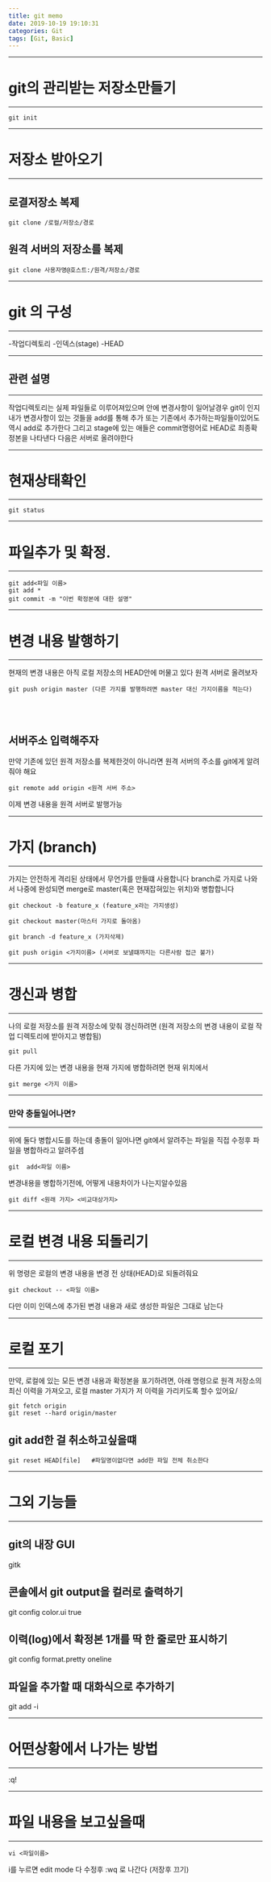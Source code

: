 ```yaml
---
title: git memo
date: 2019-10-19 19:10:31
categories: Git
tags: [Git, Basic]
---
```


------
# git의 관리받는 저장소만들기
------
```
git init 
```
------
# 저장소 받아오기
------

## 로결저장소 복제
```
git clone /로컬/저장소/경로
```
## 원격 서버의 저장소를 복제 
```
git clone 사용자명@호스트:/원격/저장소/경로
```
------
# git 의 구성
------

-작업디렉토리
-인덱스(stage)
-HEAD

------
## 관련 설명
------
작업디렉토리는 실제 파일들로 이루어져있으며
안에 변경사항이 일어날경우 git이 인지
내가 변경사항이 있는 것들을 add를 통해 추가
또는 기존에서 추가하는파일들이있어도 역시 add로 추가한다
그리고 stage에 있는 애들은 commit명령어로 HEAD로 최종확정본을 나타낸다
다음은 서버로 올려야한다

------
# 현재상태확인
------
```
git status
```
------
# 파일추가 및 확정.
------
```
git add<파일 이름>
git add *
git commit -m "이번 확정본에 대한 설명"
```
------
# 변경 내용 발행하기
------
현재의 변경 내용은 아직 로컬 저장소의 HEAD안에 머물고 있다
원격 서버로 올려보자
```
git push origin master (다른 가지를 발행하려면 master 대신 가지이름을 적는다)
```

<br>
<br>

## 서버주소 입력해주자

만약 기존에 있던 원격 저장소를 복제한것이 아니라면
원격 서버의 주소를 git에게 알려줘야 해요
```
git remote add origin <원격 서버 주소>
```
이제 변경 내용을 원격 서버로 발행가능

------
# 가지 (branch)
------

가지는 안전하게 격리된 상태에서 무언가를 만들떄 사용합니다
branch로 가지로 나와서 나중에 완성되면 merge로 master(혹은 현재잡혀있는 위치)와 병합합니다
```
git checkout -b feature_x (feature_x라는 가지생성)

git checkout master(마스터 가지로 돌아옴)

git branch -d feature_x (가지삭제)

git push origin <가지이름> (서버로 보낼떄까지는 다른사람 접근 불가)
```
------
# 갱신과 병합
------

나의 로컬 저장소를 원격 저장소에 맞춰 갱신하려면 (원격 저장소의 변경 내용이 로컬 작업 디렉토리에 받아지고 병합됨)
```
git pull
```
다른 가지에 있는 변경 내용을 현재 가지에 병합하려면 현재 위치에서
```
git merge <가지 이름>
```
------
### 만약 충돌일어나면? 
------
위에 둘다  병합시도를 하는데 충돌이 일어나면 git에서 알려주는 파일을 직접 수정후 파일을 병합하라고 알려주셈 
```
git  add<파일 이름>
```
변경내용을 병합하기전에, 어떻게 내용차이가 나는지알수있음
```
git diff <원래 가지> <비교대상가지>
```

------
# 로컬 변경 내용 되돌리기
------

위 명령은 로컬의 변경 내용을 변경 전  상태(HEAD)로 되돌려줘요
```
git checkout -- <파일 이름>
```
다만 이미 인덱스에 추가된 변경 내용과 새로 생성한 파일은 그대로 남는다

------
# 로컬 포기
------

만약, 로컬에 있는 모든 변경 내용과 확정본을 포기하려면,
아래 명령으로 원격 저장소의 최신 이력을 가져오고,
로컬 master 가지가 저 이력을 가리키도록 할수 있어요/
```
git fetch origin
git reset --hard origin/master
```

## git add한 걸 취소하고싶을떄
```
git reset HEAD[file]   #파일명이없다면 add한 파일 전체 취소한다
```
------
# 그외 기능들
------

## git의 내장 GUI
gitk
## 콘솔에서 git output을 컬러로 출력하기
git config color.ui true
## 이력(log)에서 확정본 1개를 딱 한 줄로만 표시하기
git config format.pretty oneline
## 파일을 추가할 때 대화식으로 추가하기
git add -i

------
# 어떤상황에서 나가는 방법
------
:q!

------
# 파일 내용을 보고싶을때
------

```
vi <파일이름>
```
i를 누르면 edit mode 
다 수정후 :wq  로 나간다 (저장후 끄기)
